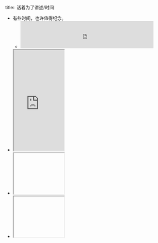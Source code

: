 title:: 活着为了讲述/时间

- 有些时间，也许值得纪念。
	- <iframe frameborder="no" border="0" marginwidth="0" marginheight="0" width=420 height=86 src="https://music.163.com/outchain/player?type=2&id=1469825716&auto=1&height=66"></iframe>
- <iframe src="https://httishere.gitee.io/notion/new/calendar.html" width="160"height="320"></iframe>
- <iframe src="" width="160"height="130"></iframe>
- <iframe src="" width="160"height="130"></iframe>
